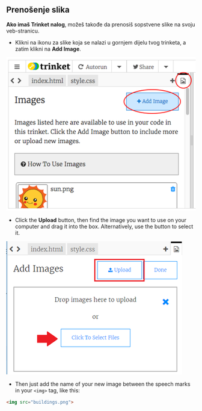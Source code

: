 ## Prenošenje slika

**Ako imaš Trinket nalog**, možeš takođe da prenosiš sopstvene slike na svoju veb-stranicu.

+ Klikni na ikonu za slike koja se nalazi u gornjem dijelu tvog trinketa, a zatim klikni na **Add Image**.

![screenshot](images/story-upload.png)

+ Click the **Upload** button, then find the image you want to use on your computer and drag it into the box. Alternatively, use the button to select it.

![Upload](images/upload-image.png)

+ Then just add the name of your new image between the speech marks in your `<img>` tag, like this:

```html
<img src="buildings.png">
```